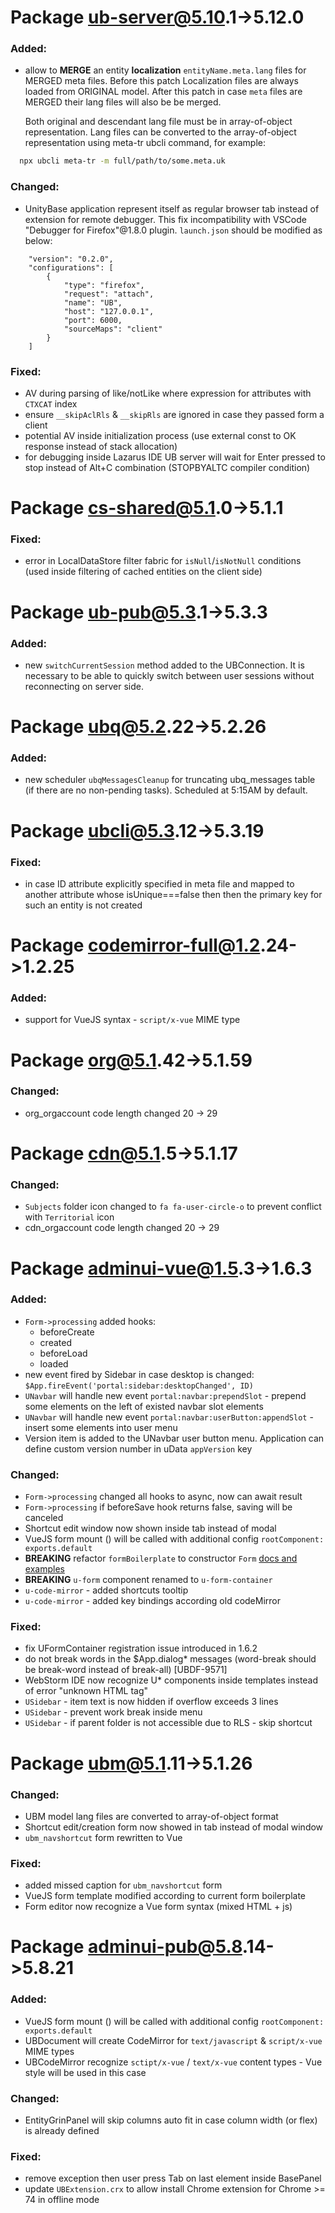 #  Package ub-server@5.10.1->5.12.0
### Added:
 - allow to **MERGE** an entity **localization** `entityName.meta.lang` files for MERGED meta files.
   Before this patch Localization files are always loaded from ORIGINAL model.
   After this patch in case `meta` files are MERGED their lang files will also be be merged.
   
   Both original and descendant lang file must be in array-of-object representation. Lang files can be converted to the 
   array-of-object representation using meta-tr ubcli command, for example:
   
```bash
  npx ubcli meta-tr -m full/path/to/some.meta.uk
```
### Changed:
 - UnityBase application represent itself as regular browser tab instead of extension for remote debugger. This fix
 incompatibility with VSCode "Debugger for Firefox"@1.8.0 plugin. `launch.json` should be modified as below:
```
    "version": "0.2.0",
    "configurations": [
        {
            "type": "firefox",
            "request": "attach",
            "name": "UB",
            "host": "127.0.0.1",
            "port": 6000,
            "sourceMaps": "client"
        }
    ]
```
### Fixed:
 - AV during parsing of like/notLike where expression for attributes with `CTXCAT` index
 - ensure `__skipAclRls` & `__skipRls` are ignored in case they passed form a client
 - potential AV inside initialization process (use external const to OK response instead of stack allocation)
 - for debugging inside Lazarus IDE UB server will wait for Enter pressed to stop instead of Alt+C combination (STOPBYALTC compiler condition)

#  Package cs-shared@5.1.0->5.1.1
### Fixed:
 - error in LocalDataStore filter fabric for `isNull`/`isNotNull` conditions (used inside filtering of cached entities on the client side)   

#  Package ub-pub@5.3.1->5.3.3
### Added:
 - new `switchCurrentSession` method added to the UBConnection. It is necessary to be able to quickly switch between user sessions without reconnecting on server side.

#  Package ubq@5.2.22->5.2.26
### Added:
 - new scheduler `ubqMessagesCleanup` for truncating ubq_messages table (if there are no non-pending tasks).
 Scheduled at 5:15AM by default. 

#  Package ubcli@5.3.12->5.3.19
### Fixed:
 - in case ID attribute explicitly specified in meta file and mapped to another attribute whose isUnique===false
 then then the primary key for such an entity is not created 

#  Package codemirror-full@1.2.24->1.2.25
### Added:
 - support for VueJS syntax - `script/x-vue` MIME type 

#  Package org@5.1.42->5.1.59
### Changed:
 - org_orgaccount code length changed 20 -> 29  

#  Package cdn@5.1.5->5.1.17
### Changed:
 - `Subjects` folder icon changed to `fa fa-user-circle-o` to prevent conflict with `Territorial` icon
 - cdn_orgaccount code length changed 20 -> 29  

#  Package adminui-vue@1.5.3->1.6.3
### Added:
 - `Form->processing` added hooks:
   - beforeCreate
   - created
   - beforeLoad
   - loaded 
 - new event fired by Sidebar in case desktop is changed: `$App.fireEvent('portal:sidebar:desktopChanged', ID)`
 - `UNavbar` will handle new event `portal:navbar:prependSlot` - prepend some elements on the left of existed navbar slot elements
 - `UNavbar` will handle new event `portal:navbar:userButton:appendSlot` - insert some elements into user menu
 - Version item is added to the UNavbar user button menu. Application can define custom version number in uData `appVersion` key 
### Changed:
 - `Form->processing` changed all hooks to async, now can await result
 - `Form->processing` if beforeSave hook returns false, saving will be canceled
  - Shortcut edit window now shown inside tab instead of modal
 - VueJS form mount () will be called with additional config `rootComponent: exports.default`  
 - **BREAKING** refactor `formBoilerplate` to constructor `Form` [docs and examples](https://git-pub.intecracy.com/unitybase/ubjs/blob/11e529331f78313c4fd483e660ccad9a4e65a73f/packages/adminui-vue/utils/Form/README.md)
 - **BREAKING** `u-form` component renamed to `u-form-container`
 - `u-code-mirror` - added shortcuts tooltip
 - `u-code-mirror` - added key bindings according old codeMirror 
### Fixed:
 - fix UFormContainer registration issue introduced in 1.6.2
 - do not break words in the $App.dialog* messages (word-break should be break-word instead of break-all) [UBDF-9571]
 - WebStorm IDE now recognize U* components inside templates instead of error "unknown HTML tag"
 - `USidebar` - item text is now hidden if overflow exceeds 3 lines
 - `USidebar` - prevent work break inside menu
 - `USidebar` - if parent folder is not accessible due to RLS - skip shortcut

#  Package ubm@5.1.11->5.1.26
### Changed:
 - UBM model lang files are converted to array-of-object format
 - Shortcut edit/creation form now showed in tab instead of modal window 
 - `ubm_navshortcut` form rewritten to Vue
### Fixed:
 - added missed caption for `ubm_navshortcut` form
 - VueJS form template modified according to current form boilerplate
 - Form editor now recognize a Vue form syntax (mixed HTML + js) 

#  Package adminui-pub@5.8.14->5.8.21
### Added:
 - VueJS form mount () will be called with additional config `rootComponent: exports.default` 
  - UBDocument will create CodeMirror for `text/javascript` & `script/x-vue` MIME types
  - UBCodeMirror recognize `sctipt/x-vue` / `text/x-vue` content types - Vue style will be used in this case
### Changed:
 - EntityGrinPanel will skip columns auto fit in case column width (or flex) is already defined 
### Fixed:
 - remove exception then user press Tab on last element inside BasePanel
 - update `UBExtension.crx` to allow install Chrome extension for Chrome >= 74 in offline mode
